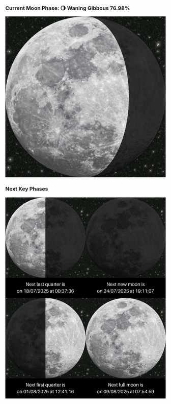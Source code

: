 ### Current Moon Phase: 🌖 Waning Gibbous 76.98%
![Moon Phase](moonphase.png)
### Next Key Phases
![Gallery](gallery.png)